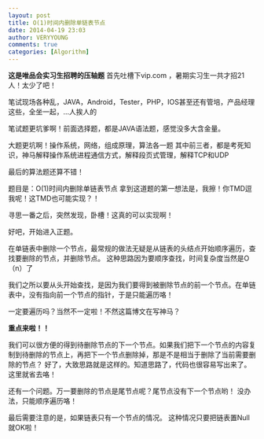```yaml
---
layout: post
title: O(1)时间内删除单链表节点
date: 2014-04-19 23:03
author: VERYYOUNG
comments: true
categories: [Algorithm]
---
```

<strong>这是唯品会实习生招聘的压轴题</strong>
首先吐槽下vip.com ，暑期实习生一共才招21人！太少了吧！

笔试现场各种乱，JAVA，Android，Tester，PHP，IOS甚至还有管培，产品经理这些，全坐一起，...人挨人的

笔试题更坑爹啊！前面选择题，都是JAVA语法题，感觉没多大含金量。

大题更坑啊！操作系统，网络，组成原理，算法各一题
其中前三者，都是考死知识，神马解释操作系统进程通信方式，解释段页式管理，解释TCP和UDP

最后的算法题还算不错！

题目是：O(1)时间内删除单链表节点
拿到这道题的第一想法是，我擦！你TMD逗我呢！这TMD也可能实现？！

寻思一番之后，突然发现，卧槽！这真的可以实现啊！

好吧，开始进入正题。

在单链表中删除一个节点，最常规的做法无疑是从链表的头结点开始顺序遍历，查找要删除的节点，并删除节点。
这种思路因为要顺序查找，时间复杂度当然是O（n）了

我们之所以要从头开始查找，是因为我们要得到被删除节点的前一个节点。在单链表中，没有指向前一个节点的指针，于是只能遍历咯！

一定要遍历吗？当然不一定啦！不然这篇博文在写神马？

<strong>重点来啦！！</strong>

我们可以很方便的得到待删除节点的下一个节点。如果我们把下一个节点的内容复制到待删除的节点上，再把下一个节点删除掉，那是不是相当于删除了当前需要删除的节点？
好了，大致思路就是这样的。知道思路了，代码也很容易写出来了。这里就省去咯！

还有一个问题。万一要删除的节点是尾节点呢？尾节点没有下一个节点哟！
没办法，只能顺序遍历咯！

最后需要注意的是，如果链表只有一个节点的情况。
这种情况只要把链表置Null就OK啦！
